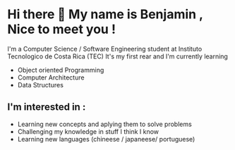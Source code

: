 # Hi there 👋 My name is Benjamin , Nice to meet you !
I'm a Computer Science / Software Engineering student at Instituto Tecnologico de Costa Rica (TEC) 
It's my first rear and I'm currently learning 
- Object oriented Programming
- Computer Architecture
- Data Structures 
## I'm interested in : 
- Learning new concepts and aplying them to solve problems
- Challenging my knowledge in stuff I think I know
- Learning new languages (chineese / japaneese/ portuguese) 

<!--
**benjaortizq/benjaortizq** is a ✨ _special_ ✨ repository because its `README.md` (this file) appears on your GitHub profile.

Here are some ideas to get you started:

- 🔭 I’m currently working on ...
- 🌱 I’m currently learning ...
- 👯 I’m looking to collaborate on ...
- 🤔 I’m looking for help with ...
- 💬 Ask me about ...
- 📫 How to reach me: ...
- 😄 Pronouns: ...
- ⚡ Fun fact: ...
-->
